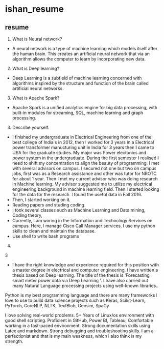 # ishan_resume
resume
---
1. What is Neural network?
  - A neural network is a type of machine learning which models itself after the human brain. This creates an artificial neural network that via an algorithm allows the computer to learn by incorporating new data.
2. What is Deep learning?
  - Deep Learning is a subfield of machine learning concerned with algorithms inspired by the structure and function of the brain called artificial neural networks.
3. What is Apache Spark?
  - Apache Spark is a unified analytics engine for big data processing, with built-in modules for streaming, SQL, machine learning and graph processing.
3. Describe yourself.
  - I finished my undergraduate in Electrical Engineering from one of the best college of India's in 2012, then I worked for 3 years in a Electrical power transformer manucturing unit in India for 3 years then I came to USA for the graduate studies. My major was Power electonics and power system in the undergraduate. During the first semester I realised I need to shift my concentration to align the beauty of programming. I met with several advisors on campus. I secured not one but two on campus jobs, first was as a Research assistance and other was tutor for NROTC for about 1 year. Then I met my current advisor who was doing research in Machine learning. My advisor suggested me to utilize my electrical engineering background in machine learning field. Then I started looking for the data for the research. I found the useful data in Fall 2016.
  - Then, I started working on it.
  - Reading papers and studing coding.
  - I took several classes such as Machine Learning and Data mining, Coding theory,
  - Currently, I am woring in the Information and Technology Services on campus. Here, I manage Cisco Call Manager services, I use my python skills to clean and maintain the database.
  - Use shell to write bash programs
  4.
  3
  - I have the right knowledge and experience required for this position with a master degree in electrical and computer engineering. I have written a thesis based on Deep learning. The title of the thesis is 'Forecasting smart meter power data via Deep Learning '. I have also carried out many Natural Language processing projects using well-known libraries..



Python is my best programming language and there are many frameworks I love to use to build data science projects such as Keras, Scikit-Learn, PyTorch, CoreNLP, NLTK, TextBlob, Gensim, SpaCy



I love solving real-world problems. 5+ Years of Linux/os environment with good shell scripting. Proficient in GitHub, Power BI, Tableau, Comfortable working in a fast-paced environment. Strong documentation skills using Latex and markdown. Strong debugging and troubleshooting skills.
I am a perfectionist and that is my main weakness, which I also think is my strength.